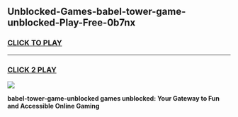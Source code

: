 
## Unblocked-Games-babel-tower-game-unblocked-Play-Free-0b7nx
<h3>
<a href="https://premium76.site?title=babel-tower-game-unblocked&ref=22A">CLICK TO PLAY</a></h3>
<hr>

<h3>
<a href="https://premium76.site?title=babel-tower-game-unblocked&ref=22A">CLICK 2 PLAY</a>
  
</h3>

<a href="https://premium76.site?title=babel-tower-game-unblocked&ref=22A"><img src="https://clearcache.store/games.png"></a>


**babel-tower-game-unblocked games unblocked: Your Gateway to Fun and Accessible Online Gaming**
